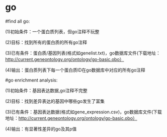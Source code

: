 # go
#find all go:

(1)初始条件：一个蛋白质列表，但go注释不玩整

(2)目标：找到所有的蛋白质的所有go注释

(3)已有条件：蛋白质/基因列表(格式如genelist.txt)，go数据库文件(下载地址：http://current.geneontology.org/ontology/go-basic.obo）

(4)输出：蛋白质列表下每一个蛋白质ID在go数据库中对应的所有go注释

#go enrichment analysis:

(1)初始条件：基因表达数据,go注释不完整

(2)目标：找到差异表达的基因中哪些go发生了富集

(3)已有条件：基因表达数据(格式如gene_expression.csv)，go数据库文件(下载地址：http://current.geneontology.org/ontology/go-basic.obo）

(4)输出：有显著性差异的go及其p值
